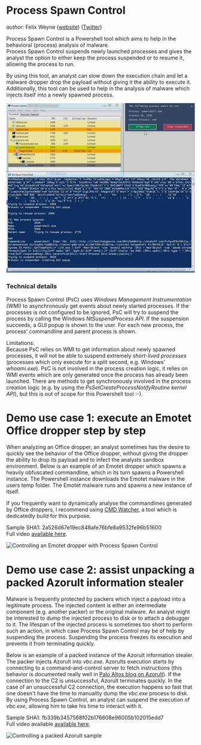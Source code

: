 # Process Spawn Control  

_author:_ Felix Weyne ([website](https://www.uperesia.com)) ([Twitter](https://twitter.com/felixw3000))  

Process Spawn Control is a Powershell tool which aims to help in the behavioral (process) analysis of malware.  
Process Spawn Control suspends newly launched processes and gives the analyst the option to either keep the process suspended or to resume it, allowing the process to run.

By using this tool, an analyst can slow down the execution chain and let a malware dropper drop the payload without giving it the ability to execute it. Additionally, this tool can be used to help in the analysis of malware which injects itself into a newly spawned process.  

![Process Spawn Control](media/process_spawn_control.jpg?raw=true)

### Technical details
Process Spawn Control (PsC) uses _Windows Management Instrumentation (WMI)_ to asynchronously get events about newly started processes. If the processes is not configured 
to be ignored, PsC will try to suspend the process by calling the Windows _NtSuspendProcess API_. If the suspension succeeds, a GUI popup is shown to the user. For each
new process, the process' commandline and parent process is shown.  

Limitations:  
Because PsC relies on WMI to get information about newly spawned processes, it will not be able to suspend extremely _short-lived processes_ (processes which only execute for a split second, e.g. Windows' _whoami.exe_). PsC is not involved in the process creation logic, it relies on 
WMI events which are only generated once the process has already been launched. There are methods to get synchronously involved in the process creation logic (e.g. by using the _PsSetCreateProcessNotifyRoutine kernel API_), but this is out of scope for this Powershell tool :-).


# Demo use case 1: execute an Emotet Office dropper step by step

When analyzing an Office dropper, an analyst sometimes has the desire to quickly see the behavior of the Office dropper, without giving the dropper the ability to drop its payload
and to infect the analysts sandbox environment. Below is an example of an Emotet dropper which spawns a heavily obfuscated commandline, which in its turn spawns a Powershell instance.
The Powershell instance downloads the Emotet malware in the users temp folder. The Emotet malware runs and spawns a new instance of itself.  

If you frequently want to dynamically analyse the commandlines generated by Office droppers, I recommend using [CMD Watcher](http://www.kahusecurity.com/posts/cmd_watcher_and_maldocs.html), a tool which is dedicatedly build for this purpose.  

Sample SHA1: 2a526d67e19ec848afe76bfe8a9532fe96b51600     
Full video [available here](media/process_spawn_control_emotet.mp4?raw=true).  
 
![Controlling an Emotet dropper with Process Spawn Control](media/process_spawn_control_emotet.gif?raw=true)  

# Demo use case 2: assist unpacking a packed Azorult information stealer

Malware is frequently protected by packers which inject a payload into a legitimate process. The injected content is either an intermediate component (e.g. another packer) or the original malware.
An analyst might be interested to dump the injected process to disk or to attach a debugger to it. The lifespan of the injected process is sometimes too short to perform such an action, in which case Process Spawn Control may be of help by suspending the process. 
Suspending the process freezes its execution and prevents it from terminating quickly.  

Below is an example of a packed instance of the Azorult information stealer. The packer injects Azorult into _vbc.exe_. Azorults execution starts by connecting to a command-and-control server to fetch instructions (this behavior is documented really well in 
[Palo Altos blog on Azorult](https://researchcenter.paloaltonetworks.com/2018/11/unit42-new-wine-old-bottle-new-azorult-variant-found-findmyname-campaign-using-fallout-exploit-kit/)). If the connection to the C2 is unsuccessful, Azorult terminates quickly.
In the case of an unsuccessful C2 connection, the execution happens so fast that one doesn't have the time to manuallty dump the _vbc.exe_ process to disk. By using Process Spawn Control, an analyst can suspend the execution of _vbc.exe_, allowing him to take his time to interact with it.

Sample SHA1: fb339b3457568f02b176608e96005b102015edd7     
Full video available [available here](media/process_spawn_control_azorult.mp4?raw=true).  

![Controlling a packed Azorult sample](media/process_spawn_control_azorult.gif?raw=true)  
